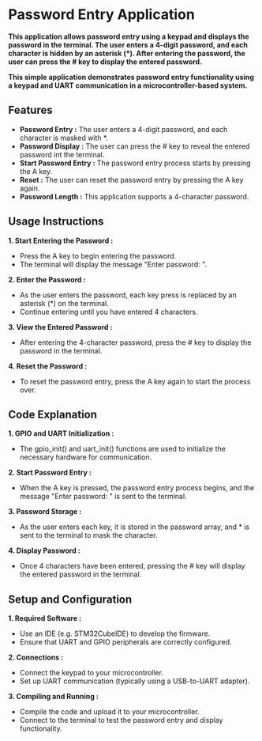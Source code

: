 # Password Entry Application

**This application allows password entry using a keypad and displays the password in the terminal. The user enters a 4-digit password, and each character is hidden by an asterisk (*). After entering the password, the user can press the # key to display the entered password.**

**This simple application demonstrates password entry functionality using a keypad and UART communication in a microcontroller-based system.**


## Features 

* **Password Entry :** The user enters a 4-digit password, and each character is masked with \*.
* **Password Display :** The user can press the # key to reveal the entered password int the terminal.
* **Start Password Entry :** The password entry process starts by pressing the A key.
* **Reset :** The user can reset the password entry by pressing the A key again.
* **Password Length :** This application supports a 4-character password.


## Usage Instructions

**1. Start Entering the Password :**

* Press the A key to begin entering the password.
* The terminal will display the message "Enter password: ".

**2. Enter the Password :**

* As the user enters the password, each key press is replaced by an asterisk (*) on the terminal.
* Continue entering until you have entered 4 characters.

**3. View the Entered Password :**

* After entering the 4-character password, press the # key to display the password in the terminal.

**4. Reset the Password :**

* To reset the password entry, press the A key again to start the process over.

## Code Explanation

**1. GPIO and UART Initialization :**

* The gpio_init() and uart_init() functions are used to initialize the necessary hardware for communication.

**2. Start Password Entry :**

* When the A key is pressed, the password entry process begins, and the message "Enter password: " is sent to the terminal.

**3. Password Storage :**

* As the user enters each key, it is stored in the password array, and * is sent to the terminal to mask the character.

**4. Display Password :**

* Once 4 characters have been entered, pressing the # key will display the entered password in the terminal.


## Setup and Configuration

**1. Required Software :**

* Use an IDE (e.g. STM32CubeIDE) to develop the firmware.
* Ensure that UART and GPIO peripherals are correctly configured.

**2. Connections :**

* Connect the keypad to your microcontroller.
* Set up UART communication (typically using a USB-to-UART adapter).

**3. Compiling and Running :**

* Compile the code and upload it to your microcontroller.
* Connect to the terminal to test the password entry and display functionality.















